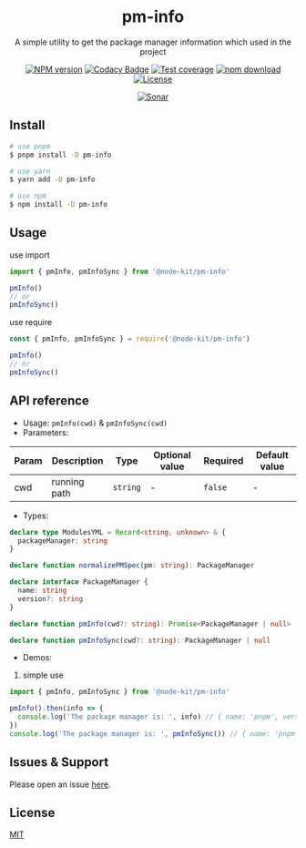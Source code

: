 <div style="text-align: center;" align="center">

# pm-info

A simple utility to get the package manager information which used in the project

[![NPM version][npm-image]][npm-url]
[![Codacy Badge][codacy-image]][codacy-url]
[![Test coverage][codecov-image]][codecov-url]
[![npm download][download-image]][download-url]
[![License][license-image]][license-url]

[![Sonar][sonar-image]][sonar-url]

</div>

## Install

```bash
# use pnpm
$ pnpm install -D pm-info

# use yarn
$ yarn add -D pm-info

# use npm
$ npm install -D pm-info
```

## Usage

use import

```js
import { pmInfo, pmInfoSync } from '@node-kit/pm-info'

pmInfo()
// or
pmInfoSync()
```

use require

```js
const { pmInfo, pmInfoSync } = require('@node-kit/pm-info')

pmInfo()
// or
pmInfoSync()
```

## API reference

- Usage: `pmInfo(cwd)` & `pmInfoSync(cwd)`
- Parameters:

<div class="table-prop">

| Param | Description  | Type     | Optional value | Required | Default value |
| ----- | ------------ | -------- | -------------- | -------- | ------------- |
| cwd   | running path | `string` | -              | `false`  | -             |

</div>

- Types:

```ts
declare type ModulesYML = Record<string, unknown> & {
  packageManager: string
}

declare function normalizePMSpec(pm: string): PackageManager

declare interface PackageManager {
  name: string
  version?: string
}

declare function pmInfo(cwd?: string): Promise<PackageManager | null>

declare function pmInfoSync(cwd?: string): PackageManager | null
```

- Demos:

1. simple use

```ts
import { pmInfo, pmInfoSync } from '@node-kit/pm-info'

pmInfo().then(info => {
  console.log('The package manager is: ', info) // { name: 'pnpm', version: '7.26.1' } | null
})
console.log('The package manager is: ', pmInfoSync()) // { name: 'pnpm', version: '7.26.1' } | null
```

## Issues & Support

Please open an issue [here](https://github.com/saqqdy/node-kit/issues).

## License

[MIT](LICENSE)

[npm-image]: https://img.shields.io/npm/v/pm-info.svg?style=flat-square
[npm-url]: https://npmjs.org/package/pm-info
[codacy-image]: https://app.codacy.com/project/badge/Grade/f70d4880e4ad4f40aa970eb9ee9d0696
[codacy-url]: https://www.codacy.com/gh/saqqdy/pm-info/dashboard?utm_source=github.com&utm_medium=referral&utm_content=saqqdy/pm-info&utm_campaign=Badge_Grade
[codecov-image]: https://img.shields.io/codecov/c/github/saqqdy/pm-info.svg?style=flat-square
[codecov-url]: https://codecov.io/github/saqqdy/pm-info?branch=master
[download-image]: https://img.shields.io/npm/dm/pm-info.svg?style=flat-square
[download-url]: https://npmjs.org/package/pm-info
[license-image]: https://img.shields.io/badge/License-MIT-blue.svg
[license-url]: LICENSE
[sonar-image]: https://sonarcloud.io/api/project_badges/quality_gate?project=saqqdy_node-kit
[sonar-url]: https://sonarcloud.io/dashboard?id=saqqdy_node-kit

